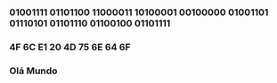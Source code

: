 ### 01001111 01101100 11000011 10100001 00100000 01001101 01110101 01101110 01100100 01101111
### 4F 6C E1 20 4D 75 6E 64 6F
### Olá Mundo
